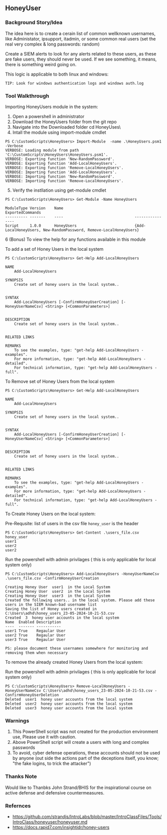 ## HoneyUser

### Background Story/Idea

The idea here is to create a cerain list of common wellknown usernames, like Administator, ipsupport, itadmin, or some common real users (set the real very complex & long passwords: random)

Create a SIEM alerts to look for any alerts related to these users, as these are fake users, they should never be used. If we see something, it means, there is something weird going on. 

This logic is applicable to both linux and windows:

    TIP: Look for windows authentication logs and windows auth.log

### Tool Walkthrough

Importing HoneyUsers module in the system:

1. Open a powershell in administrator
2. Download the HoneyUsers folder from the git repo
3. Navigate into the Downloaded folder cd HoneyUses\
4. Intall the module using import-module cmdlet
```
PS C:\CustomScripts\HoneyUsers> Import-Module  -name .\HoneyUsers.psm1 -Verbose
VERBOSE: Loading module from path 'C:\CustomScripts\HoneyUsers\HoneyUsers.psm1'.
VERBOSE: Exporting function 'New-RandomPassword'.
VERBOSE: Exporting function 'Add-LocalHoneyUsers'.
VERBOSE: Exporting function 'Remove-LocalHoneyUsers'.
VERBOSE: Importing function 'Add-LocalHoneyUsers'.
VERBOSE: Importing function 'New-RandomPassword'.
VERBOSE: Importing function 'Remove-LocalHoneyUsers'.
```
5. Verify the instllation using get-module cmdlet
```
PS C:\CustomScripts\HoneyUsers> Get-Module -Name HoneyUsers

ModuleType Version    Name                                ExportedCommands
---------- -------    ----                                ----------------
Script     1.0.0      HoneyUsers                          {Add-LocalHoneyUsers, New-RandomPassword, Remove-LocalHoneyUsers}
```
6 (Bonus) To view the help for any functions available in this module

To add a set of Honey Users in the local system
```
PS C:\CustomScripts\HoneyUsers> Get-Help Add-LocalHoneyUsers

NAME
    Add-LocalHoneyUsers

SYNOPSIS
    Create set of honey users in the local system..


SYNTAX
    Add-LocalHoneyUsers [-ConfirmHoneyUserCreation] [-HoneyUserNameCsv] <String> [<CommonParameters>]


DESCRIPTION
    Create set of honey users in the local system..


RELATED LINKS

REMARKS
    To see the examples, type: "get-help Add-LocalHoneyUsers -examples".
    For more information, type: "get-help Add-LocalHoneyUsers -detailed".
    For technical information, type: "get-help Add-LocalHoneyUsers -full".
```

To Remove set of Honey Users from the local system

```
PS C:\CustomScripts\HoneyUsers> Get-Help Add-LocalHoneyUsers

NAME
    Add-LocalHoneyUsers

SYNOPSIS
    Create set of honey users in the local system..


SYNTAX
    Add-LocalHoneyUsers [-ConfirmHoneyUserCreation] [-HoneyUserNameCsv] <String> [<CommonParameters>]


DESCRIPTION
    Create set of honey users in the local system..


RELATED LINKS

REMARKS
    To see the examples, type: "get-help Add-LocalHoneyUsers -examples".
    For more information, type: "get-help Add-LocalHoneyUsers -detailed".
    For technical information, type: "get-help Add-LocalHoneyUsers -full".
```

To Create Honey Users on the local system: 

Pre-Requsite: list of users in the csv file `honey_user` is the header

```
PS C:\CustomScripts\HoneyUsers> Get-Content .\users_file.csv
honey_user
user1
user2
user2
```

Run the powershell with admin privilages ( this is only applicable for local system only)
```
PS C:\CustomScripts\HoneyUsers> Add-LocalHoneyUsers -HoneyUserNameCsv .\users_file.csv -ConfirmHoneyUserCreation

Creating Honey User  user1  in the Local System
Creating Honey User  user2  in the Local System
Creating Honey User  user3  in the Local System
Created the following users.. in the local system. Please add these users in the SIEM known-bad username list
Saving the list of Honey users created in  C:\Users\adhd\honey_users_23-05-2024-10-21-53.csv
Created  3  honey user accounts in the local system
Name  Enabled Description
----  ------- -----------
user1 True    Regaular User
user2 True    Regaular User
user3 True    Regaular User
```

    PS: please document these usernames somewhere for monitoring and removing them when necessary

To remove the already created Honey Users from the local system: 

Run the powershell with admin privilages ( this is only applicable for local system only)
```
PS C:\CustomScripts\HoneyUsers> Remove-LocalHoneyUsers -HoneyUserNameCsv C:\Users\adhd\honey_users_23-05-2024-10-21-53.csv -ConfirmHoneyUserDeletion
Deleted  user1  honey user accounts from the local system
Deleted  user2  honey user accounts from the local system
Deleted  user3  honey user accounts from the local system
```
### Warnings

1. This PowerShell script was not created for the production environment use, Please use it with caution. 
2. Above PowerShell script will create a users with long and complex passwords
3. To avoid, cyber defense operations, these accounts should not be used by anyone (out side the actions part of the deceptions itself, you know; "the fake logins, to trick the attacker")


### Thanks Note
Would like to Thanbks John Strand/BHIS for the inspirational course on active defense and defensive countermeasures.

### Refernces

- https://github.com/strandjs/IntroLabs/blob/master/IntroClassFiles/Tools/IntroClass/honeyuser/honeyuser.md
- https://docs.rapid7.com/insightidr/honey-users


